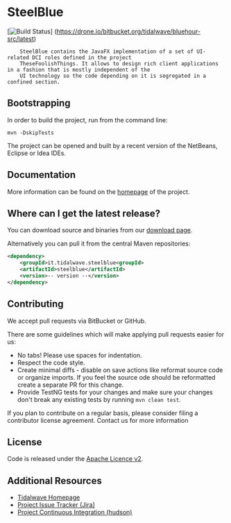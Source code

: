 SteelBlue
================================

[![Build Status](https://drone.io/bitbucket.org/tidalwave/bluehour-src/status.png)]
                        (https://drone.io/bitbucket.org/tidalwave/bluehour-src/latest)

        SteelBlue contains the JavaFX implementation of a set of UI-related DCI roles defined in the project
        TheseFoolishThings. It allows to design rich client applications in a fashion that is mostly independent of the
        UI technology so the code depending on it is segregated in a confined section.


Bootstrapping
-------------

In order to build the project, run from the command line:

```mvn -DskipTests```

The project can be opened and built by a recent version of the NetBeans, Eclipse or Idea IDEs.


Documentation
-------------

More information can be found on the [homepage](http://steelblue.tidalwave.it) of the project.


Where can I get the latest release?
-----------------------------------
You can download source and binaries from our [download page](https://bitbucket.org/tidalwave/steelblue-src/src).

Alternatively you can pull it from the central Maven repositories:

```xml
<dependency>
    <groupId>it.tidalwave.steelblue<groupId>
    <artifactId>steelblue</artifactId>
    <version>-- version --</version>
</dependency>
```


Contributing
------------

We accept pull requests via BitBucket or GitHub.

There are some guidelines which will make applying pull requests easier for us:
* No tabs! Please use spaces for indentation.
* Respect the code style.
* Create minimal diffs - disable on save actions like reformat source code or organize imports. If you feel the source
  ode should be reformatted create a separate PR for this change.
* Provide TestNG tests for your changes and make sure your changes don't break any existing tests by running
```mvn clean test```.

If you plan to contribute on a regular basis, please consider filing a contributor license agreement. Contact us for
 more information


License
-------
Code is released under the [Apache Licence v2](https://www.apache.org/licenses/LICENSE-2.0.txt).


Additional Resources
--------------------

* [Tidalwave Homepage](http://tidalwave.it)
* [Project Issue Tracker (Jira)](http://services.tidalwave.it/jira/browse/STB)
* [Project Continuous Integration (hudson)](http://ci.tidalwave.it/ci/view/)
